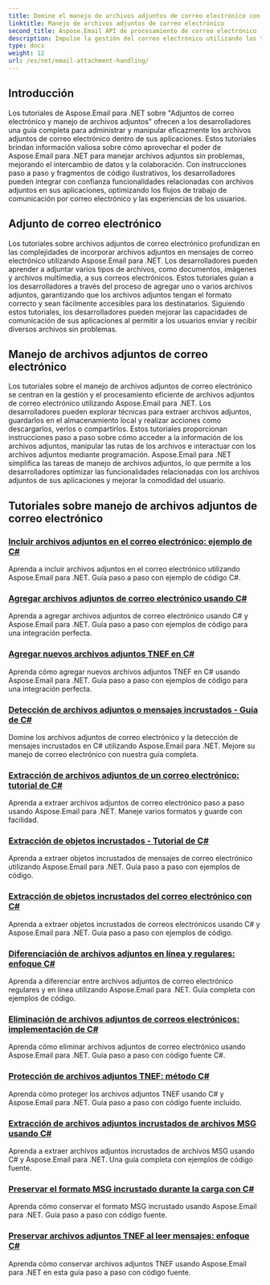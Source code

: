 ```yaml
---
title: Domine el manejo de archivos adjuntos de correo electrónico con Aspose.Email para .NET
linktitle: Manejo de archivos adjuntos de correo electrónico
second_title: Aspose.Email API de procesamiento de correo electrónico .NET
description: Impulse la gestión del correo electrónico utilizando los tutoriales de Aspose.Email para .NET. Aprenda procesamiento, análisis y conocimientos basados en datos optimizados. Se proporciona una guía paso a paso.
type: docs
weight: 12
url: /es/net/email-attachment-handling/
---
```

## Introducción

Los tutoriales de Aspose.Email para .NET sobre "Adjuntos de correo electrónico y manejo de archivos adjuntos" ofrecen a los desarrolladores una guía completa para administrar y manipular eficazmente los archivos adjuntos de correo electrónico dentro de sus aplicaciones. Estos tutoriales brindan información valiosa sobre cómo aprovechar el poder de Aspose.Email para .NET para manejar archivos adjuntos sin problemas, mejorando el intercambio de datos y la colaboración. Con instrucciones paso a paso y fragmentos de código ilustrativos, los desarrolladores pueden integrar con confianza funcionalidades relacionadas con archivos adjuntos en sus aplicaciones, optimizando los flujos de trabajo de comunicación por correo electrónico y las experiencias de los usuarios.

## Adjunto de correo electrónico

Los tutoriales sobre archivos adjuntos de correo electrónico profundizan en las complejidades de incorporar archivos adjuntos en mensajes de correo electrónico utilizando Aspose.Email para .NET. Los desarrolladores pueden aprender a adjuntar varios tipos de archivos, como documentos, imágenes y archivos multimedia, a sus correos electrónicos. Estos tutoriales guían a los desarrolladores a través del proceso de agregar uno o varios archivos adjuntos, garantizando que los archivos adjuntos tengan el formato correcto y sean fácilmente accesibles para los destinatarios. Siguiendo estos tutoriales, los desarrolladores pueden mejorar las capacidades de comunicación de sus aplicaciones al permitir a los usuarios enviar y recibir diversos archivos sin problemas.

## Manejo de archivos adjuntos de correo electrónico

Los tutoriales sobre el manejo de archivos adjuntos de correo electrónico se centran en la gestión y el procesamiento eficiente de archivos adjuntos de correo electrónico utilizando Aspose.Email para .NET. Los desarrolladores pueden explorar técnicas para extraer archivos adjuntos, guardarlos en el almacenamiento local y realizar acciones como descargarlos, verlos o compartirlos. Estos tutoriales proporcionan instrucciones paso a paso sobre cómo acceder a la información de los archivos adjuntos, manipular las rutas de los archivos e interactuar con los archivos adjuntos mediante programación. Aspose.Email para .NET simplifica las tareas de manejo de archivos adjuntos, lo que permite a los desarrolladores optimizar las funcionalidades relacionadas con los archivos adjuntos de sus aplicaciones y mejorar la comodidad del usuario.

## Tutoriales sobre manejo de archivos adjuntos de correo electrónico
### [Incluir archivos adjuntos en el correo electrónico: ejemplo de C#](./including-attachments-in-email-csharp-example/)
Aprenda a incluir archivos adjuntos en el correo electrónico utilizando Aspose.Email para .NET. Guía paso a paso con ejemplo de código C#.
### [Agregar archivos adjuntos de correo electrónico usando C#](./adding-email-attachments-using-csharp/)
Aprenda a agregar archivos adjuntos de correo electrónico usando C# y Aspose.Email para .NET. Guía paso a paso con ejemplos de código para una integración perfecta.
### [Agregar nuevos archivos adjuntos TNEF en C#](./adding-new-tnef-attachments-in-csharp/)
Aprenda cómo agregar nuevos archivos adjuntos TNEF en C# usando Aspose.Email para .NET. Guía paso a paso con ejemplos de código para una integración perfecta.
### [Detección de archivos adjuntos o mensajes incrustados - Guía de C#](./detecting-attachment-or-embedded-message-csharp-guide/)
Domine los archivos adjuntos de correo electrónico y la detección de mensajes incrustados en C# utilizando Aspose.Email para .NET. Mejore su manejo de correo electrónico con nuestra guía completa.
### [Extracción de archivos adjuntos de un correo electrónico: tutorial de C#](./extracting-attachments-from-email-csharp-walkthrough/)
Aprenda a extraer archivos adjuntos de correo electrónico paso a paso usando Aspose.Email para .NET. Maneje varios formatos y guarde con facilidad.
### [Extracción de objetos incrustados - Tutorial de C#](./extracting-embedded-objects-csharp-tutorial/)
Aprenda a extraer objetos incrustados de mensajes de correo electrónico utilizando Aspose.Email para .NET. Guía paso a paso con ejemplos de código.
### [Extracción de objetos incrustados del correo electrónico con C#](./extracting-embedded-objects-from-email-with-csharp/)
Aprenda a extraer objetos incrustados de correos electrónicos usando C# y Aspose.Email para .NET. Guía paso a paso con ejemplos de código.
### [Diferenciación de archivos adjuntos en línea y regulares: enfoque C#](./differentiating-inline-and-regular-attachments-csharp-approach/)
Aprenda a diferenciar entre archivos adjuntos de correo electrónico regulares y en línea utilizando Aspose.Email para .NET. Guía completa con ejemplos de código.
### [Eliminación de archivos adjuntos de correos electrónicos: implementación de C#](./removing-attachments-from-emails-csharp-implementation/)
Aprenda cómo eliminar archivos adjuntos de correo electrónico usando Aspose.Email para .NET. Guía paso a paso con código fuente C#.
### [Protección de archivos adjuntos TNEF: método C#](./safeguarding-tnef-attachments-csharp-method/)
Aprenda cómo proteger los archivos adjuntos TNEF usando C# y Aspose.Email para .NET. Guía paso a paso con código fuente incluido.
### [Extracción de archivos adjuntos incrustados de archivos MSG usando C#](./extracting-embedded-attachments-from-msg-files-using-csharp/)
Aprenda a extraer archivos adjuntos incrustados de archivos MSG usando C# y Aspose.Email para .NET. Una guía completa con ejemplos de código fuente.
### [Preservar el formato MSG incrustado durante la carga con C#](./preserving-embedded-msg-format-during-load-with-csharp/)
Aprenda cómo conservar el formato MSG incrustado usando Aspose.Email para .NET. Guía paso a paso con código fuente.
### [Preservar archivos adjuntos TNEF al leer mensajes: enfoque C#](./preserving-tnef-attachments-when-reading-messages-csharp-approach/)
Aprenda cómo conservar archivos adjuntos TNEF usando Aspose.Email para .NET en esta guía paso a paso con código fuente.
